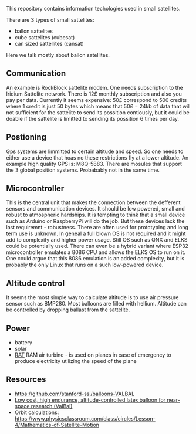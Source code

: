 This repository contains information techologies used in small satellites.

There are 3 types of small sattelites:
* ballon sattelites
* cube sattelites (cubesat)
* can sized sattellites (cansat)

Here we talk mostly about ballon satellites.

## Communication
An example is RockBlock sattelite modem. One needs subscription to the Iridium Sattelite network. There is 12£ monthly subscription and also you pay per data. Currently it seems expensive: 50£ correspond to 500 credits where 1 credit is just 50 bytes which means that 50£ = 24kb of data that will not sufficient for the sattelite to send its possition contiously, but it could be doable if the sattelite is limitted to sending its possition 6 times per day.

## Postioning
Gps systems are limmitted to certain altitude and speed. So one needs to either use a device that hoas no these restrictions fly at a lower altitude.
An example high quality GPS is: M8Q-5883.
There are mosules that support the 3 global position systems. Probabably not in the same time.

## Microcontroller
This is the central unit that makes the connection between the defferent sensors and communication devices. It should be low powered, small and robust to atmospheric hardships. It is tempting to think that a small device such as Arduino or RaspberryPi will do the job. But these devices lack the last requiremnt - robustness. There are often used for prototyping and long term use is unknown. In geneal a full blown OS is not required and it might add to complexity and higher power usage. Still OS such as QNX and ELKS could be potentially used. There can even be a hybrid variant where ESP32 microcontroller emulates a 8086 CPU and allows the ELKS OS to run on it. One could argue that this 8086 emulation is an added complexity, but it is probably the only Linux that runs on a such low-powered device.

## Altitude control
It seems the most simple way to calculate altitude is to use air pressure sensor such as BMP280. 
Most balloons are filled with hellium. 
Altitude can be controlled by dropping ballast from the sattelite.

## Power
* battery
* solar
* [RAT](https://en.wikipedia.org/wiki/Ram_air_turbine) RAM air turbine - is used on planes in case of emergency to produce electricity utilizing the speed of the plane

## Resources
* https://github.com/stanford-ssi/balloons-VALBAL
* [Low cost, high endurance, altitude-controlled latex balloon for near-space research (ValBal)](https://stanfordasl.github.io/wp-content/papercite-data/pdf/Suskho.Tedjarati.ea.AERO2017.pdf)
* Orbit calculations: https://www.physicsclassroom.com/class/circles/Lesson-4/Mathematics-of-Satellite-Motion
